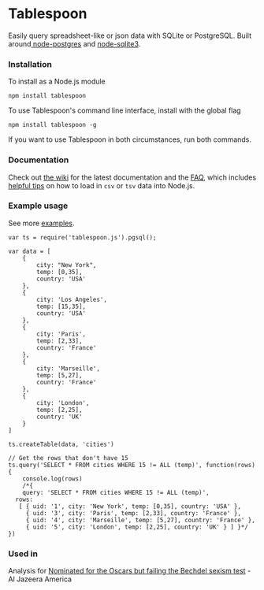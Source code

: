 # Tablespoon

Easily query spreadsheet-like or json data with SQLite or PostgreSQL. Built around[ node-postgres](https://github.com/brianc/node-postgres) and [node-sqlite3](https://github.com/mapbox/node-sqlite3).

### Installation

To install as a Node.js module
````
npm install tablespoon
````
To use Tablespoon's command line interface, install with the global flag

````
npm install tablespoon -g
````

If you want to use Tablespoon in both circumstances, run both commands.

### Documentation

Check out [the wiki](https://github.com/ajam/tablespoon/wiki) for the latest documentation and the [FAQ](https://github.com/ajam/tablespoon/wiki/Faq), which includes [helpful tips](https://github.com/ajam/tablespoon/wiki/Faq#wiki-how-do-i-convert-csv-tsv-or-some-other-data-format-into-json) on how to load in `csv` or `tsv` data into Node.js.

### Example usage

See more [examples](https://github.com/ajam/tablespoon/tree/master/examples).
````
var ts = require('tablespoon.js').pgsql();

var data = [
	{
		city: "New York",
		temp: [0,35],
		country: 'USA'
	},
	{
		city: 'Los Angeles',
		temp: [15,35],
		country: 'USA'
	},
	{
		city: 'Paris',
		temp: [2,33],
		country: 'France'
	},
	{
		city: 'Marseille',
		temp: [5,27],
		country: 'France'
	},
	{
		city: 'London',
		temp: [2,25],
		country: 'UK'
	}
]

ts.createTable(data, 'cities')

// Get the rows that don't have 15
ts.query('SELECT * FROM cities WHERE 15 != ALL (temp)', function(rows){
	console.log(rows)
	/*{ 
	query: 'SELECT * FROM cities WHERE 15 != ALL (temp)',
  rows:
   [ { uid: '1', city: 'New York', temp: [0,35], country: 'USA' },
     { uid: '3', city: 'Paris', temp: [2,33], country: 'France' },
     { uid: '4', city: 'Marseille', temp: [5,27], country: 'France' },
     { uid: '5', city: 'London', temp: [2,25], country: 'UK' } ] }*/
})
````

### Used in

Analysis for [Nominated for the Oscars but failing the Bechdel sexism test](http://america.aljazeera.com/articles/2014/1/17/nominated-for-theoscarsbutfailingthebechdeltest.html) - Al Jazeera America
